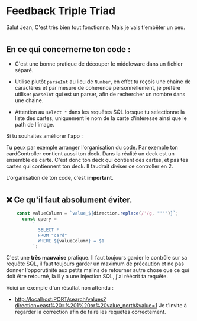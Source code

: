 # Feedback Triple Triad

Salut Jean,
C'est très bien tout fonctionne. Mais je vais t'embêter un peu.

# 
## En ce qui concernerne ton code : 

- C'est une bonne pratique de découper le middleware dans un fichier séparé.

- Utilise plutôt `parseInt` au lieu de `Number`, en effet tu reçois une chaine de caractères et par mesure de cohérence personnellement, je préfère utiliser `parseInt` qui est un parser, afin de rechercher un nombre dans une chaine.

- Attention au `select *` dans les requêtes SQL lorsque tu selectionne la liste des cartes, uniquement le nom de la carte d'intéresse ainsi que le path de l'image. 

Si tu souhaites améliorer l'app :

Tu peux par exemple arranger l'organisation du code.
Par exemple ton cardController contient aussi ton deck. Dans la réalité un deck est un ensemble de carte. C'est donc ton deck qui contient des cartes, et pas tes cartes qui contiennent ton deck. Il faudrait diviser ce controller en 2.

L'organisation de ton code, c'est **important**.
#

## ❌  Ce qu'il faut absolument éviter.


```javascript
    const valueColumn = `value_${direction.replace(/'/g, "''")}`;
      const query =
          `
            SELECT *
            FROM "card"
            WHERE ${valueColumn} = $1
          `;
```

C'est une **très mauvaise** pratique. Il faut toujours garder le contrôle sur sa requête SQL, il faut toujours garder un maximum de précaution et ne pas donner l'opporutinité aux petits malins de retourner autre chose que ce qui doit être retourné, là il y a une injection SQL, j'ai réécrit ta requête. 

Voici un exemple d'un résultat non attendu : 

- <http://localhost:PORT/search/values?direction=east%20=%201%20or%20value_north&value=1>
Je t'invite à regarder la correction afin de faire les requêtes correctement.